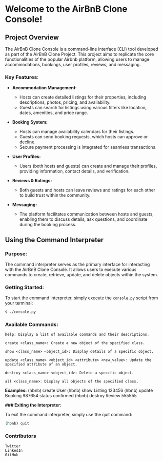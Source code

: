 # Welcome to the AirBnB Clone Console!

## Project Overview

The AirBnB Clone Console is a command-line interface (CLI) tool developed as part of the AirBnB Clone Project. This project aims to replicate the core functionalities of the popular Airbnb platform, allowing users to manage accommodations, bookings, user profiles, reviews, and messaging.

### Key Features:

- **Accommodation Management:**
    - Hosts can create detailed listings for their properties, including descriptions, photos, pricing, and availability.
    - Guests can search for listings using various filters like location, dates, amenities, and price range.

- **Booking System:**
    - Hosts can manage availability calendars for their listings.
    - Guests can send booking requests, which hosts can approve or decline.
    - Secure payment processing is integrated for seamless transactions.

- **User Profiles:**
    - Users (both hosts and guests) can create and manage their profiles, providing information, contact details, and verification.

- **Reviews & Ratings:**
    - Both guests and hosts can leave reviews and ratings for each other to build trust within the community.

- **Messaging:**
    - The platform facilitates communication between hosts and guests, enabling them to discuss details, ask questions, and coordinate during the booking process.

## Using the Command Interpreter

### Purpose:
The command interpreter serves as the primary interface for interacting with the AirBnB Clone Console. It allows users to execute various commands to create, retrieve, update, and delete objects within the system.

### Getting Started:

To start the command interpreter, simply execute the `console.py` script from your terminal:

```bash
$ ./console.py 
```
### Available Commands:

    help: Display a list of available commands and their descriptions.
    
    create <class_name>: Create a new object of the specified class.
    
    show <class_name> <object_id>: Display details of a specific object.
    
    update <class_name> <object_id> <attribute> <new_value>: Update the specified attribute of an object.
    
    destroy <class_name> <object_id>: Delete a specific object.
    
    all <class_name>: Display all objects of the specified class.
  
 **Examples:**
  (hbnb) create User
  (hbnb) show Listing 123456
  (hbnb) update Booking 987654 status confirmed
  (hbnb) destroy Review 555555

  **### Exiting the Interpreter:**

To exit the command interpreter, simply use the quit command:

```bash
(hbnb) quit
```
### Contributors

    Twitter
    LinkedIn
    GitHub
